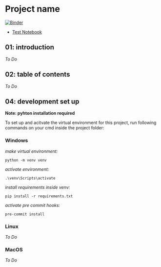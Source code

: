 # Project name

[![Binder](https://mybinder.org/badge_logo.svg)](https://mybinder.org/v2/gh/veevee0607/tm_digitalisierung_24_25.git/1-animation-modules)


- [Test Notebook](https://hub.binder.curvenote.dev/user/veevee0607-tm_d-lisierung_24_25-acseiuoe/lab/tree/notebooks/ui_test.ipynb)
## 01: introduction

_To Do_

## 02: table of contents
_To Do_


##  04: development set up

**Note: pyhton installation required**

To set up and acitvate the virtual environment for this project, run following commands on your cmd inside the project folder:

### Windows
_make virtual environment:_
```
python -m venv venv
```

_activate environment:_
```
.\venv\Scripts\activate
```

_install requirements inside venv:_
```
pip install -r requirements.txt
```

_activate pre commit hooks:_
```
pre-commit install
```


### Linux
_To Do_


### MacOS
_To Do_
